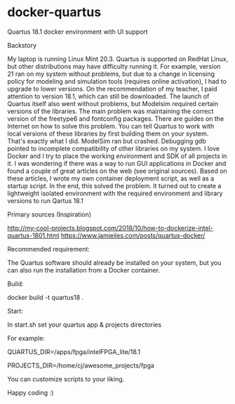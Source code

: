 # docker-quartus
Quartus 18.1 docker environment with UI support

Backstory

My laptop is running Linux Mint 20.3. Quartus is supported on RedHat Linux, but other distributions may have difficulty running it. For example, version 21 ran on my system without problems, but due to a change in licensing policy for modeling and simulation tools (requires online activation), I had to upgrade to lower versions. On the recommendation of my teacher, I paid attention to version 18.1, which can still be downloaded. The launch of Quartus itself also went without problems, but Modelsim required certain versions of the libraries. The main problem was maintaining the correct version of the freetype6 and fontconfig packages. There are guides on the Internet on how to solve this problem. You can tell Quartus to work with local versions of these libraries by first building them on your system. That's exactly what I did. ModelSim ran but crashed. Debugging gdb pointed to incomplete compatibility of other libraries on my system. I love Docker and I try to place the working environment and SDK of all projects in it. I was wondering if there was a way to run GUI applications in Docker and found a couple of great articles on the web (see original sources). Based on these articles, I wrote my own container deployment script, as well as a startup script.
In the end, this solved the problem. It turned out to create a lightweight isolated environment with the required environment and library versions to run Qartus 18.1

Primary sources (Inspiration)

http://my-cool-projects.blogspot.com/2018/10/how-to-dockerize-intel-quartus-1801.html
https://www.jamieiles.com/posts/quartus-docker/

Recommended requirement:

The Quartus software should already be installed on your system, but you can also run the installation from a Docker container.

Build:

docker build -t quartus18 .

Start:

In start.sh set your quartus app & projects directories

For example:

QUARTUS_DIR=/apps/fpga/intelFPGA_lite/18.1

PROJECTS_DIR=/home/cj/awesome_projects/fpga

You can customize scripts to your liking.

Happy coding :)
